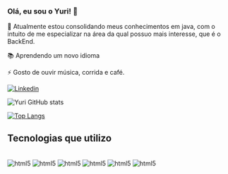 
### Olá, eu sou o Yuri! 👋

🌱 Atualmente estou consolidando meus conhecimentos em java, com o intuito de me especializar na área da qual possuo mais interesse, que é o BackEnd.

:books:  Aprendendo um novo idioma 

⚡ Gosto de ouvir música, corrida e café.

[![Linkedin](https://img.shields.io/badge/LinkedIn-0077B5?style=for-the-badge&logo=linkedin&logoColor=white)](https://www.linkedin.com/in/yuri-gomes-8b3822232?lipi=urn%3Ali%3Apage%3Ad_flagship3_profile_view_base_contact_details%3BUsvLMpywRVWJ18CiI2XmLA%3D%3D)

![Yuri GitHub stats](https://github-readme-stats.vercel.app/api?username=yuri-candido&show_icons=true&theme=dracula)

[![Top Langs](https://github-readme-stats.vercel.app/api/top-langs/?username=yuri-candido)](https://github.com/yuri-candido/github-readme-stats)

## Tecnologias que utilizo

<div style="display: inline_block"><br/>
  <img align="center" alt="html5" src="https://img.shields.io/badge/HTML5-E34F26?style=for-the-badge&logo=html5&logoColor=white"/>
  <img align="center" alt="html5" src="https://img.shields.io/badge/CSS3-1572B6?style=for-the-badge&logo=css3&logoColor=white"/>
  <img align="center" alt="html5" src="https://img.shields.io/badge/JavaScript-F7DF1E?style=for-the-badge&logo=javascript&logoColor=black"/>
  <img align="center" alt="html5" src="https://img.shields.io/badge/Java-ED8B00?style=for-the-badge&logo=java&logoColor=white"/>
  <img align="center" alt="html5" src="https://img.shields.io/badge/C-00599C?style=for-the-badge&logo=c&logoColor=white"/>
  <img align="center" alt="html5" src="https://img.shields.io/badge/MySQL-005C84?style=for-the-badge&logo=mysql&logoColor=white"/>
</div><br>



